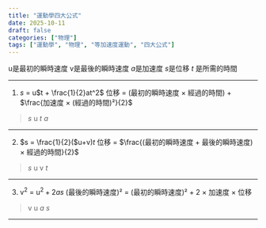 ```yaml
---
title: "運動學四大公式"
date: 2025-10-11
draft: false
categories: ["物理"]
tags: ["運動學", "物理", "等加速度運動", "四大公式"]
---
```


u是最初的瞬時速度
v是最後的瞬時速度
$a$是加速度
$s$是位移
$t$ 是所需的時間
***
1.  $s$ = u$t + \frac{1}{2}at^2$
位移 = (最初的瞬時速度 × 經過的時間) + $\frac{加速度 × (經過的時間)²}{2}$
>$s$ u $t$ $a$
***
2.  $s = \frac{1}{2}($u+v$)t$
位移 = $\frac{(最初的瞬時速度 + 最後的瞬時速度) × 經過的時間}{2}$
>$s$ u v $t$ 
***
3. v$^2$ = u$^2 + 2as$
(最後的瞬時速度)² = (最初的瞬時速度)² + 2 × 加速度 × 位移
>v u $a$ $s$
***
